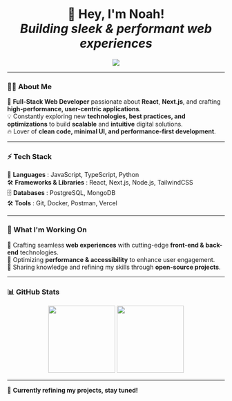 <h1 align="center">
    🚀 Hey, I'm Noah!  
    <br> <em>Building sleek & performant web experiences</em>
</h1>

<p align="center">
    <a href="https://www.linkedin.com/in/noah-vernhet/" target="_blank">
        <img src="https://img.shields.io/badge/-LinkedIn-%230077B5?style=for-the-badge&logo=linkedin&logoColor=white">
    </a>
</p>

---

### 🧑‍💻 About Me  
🎯 **Full-Stack Web Developer** passionate about **React**, **Next.js**, and crafting **high-performance, user-centric applications**.  
💡 Constantly exploring new **technologies, best practices, and optimizations** to build **scalable** and **intuitive** digital solutions.  
🔥 Lover of **clean code, minimal UI, and performance-first development**.  

---

### ⚡ Tech Stack  
🚀 **Languages** : JavaScript, TypeScript, Python  
🛠️ **Frameworks & Libraries** : React, Next.js, Node.js, TailwindCSS  
🗄️ **Databases** : PostgreSQL, MongoDB  
🛠️ **Tools** : Git, Docker, Postman, Vercel  

---

### 🚀 What I'm Working On  
🔹 Crafting seamless **web experiences** with cutting-edge **front-end & back-end** technologies.  
🔹 Optimizing **performance & accessibility** to enhance user engagement.  
🔹 Sharing knowledge and refining my skills through **open-source projects**.  

---

### 📊 GitHub Stats  
<p align="center">
    <img height="155em" src="https://github-readme-stats.vercel.app/api?username=truuue&hide=issues,stars&theme=transparent&hide_border=true">
    <img height="155em" src="https://github-readme-stats.vercel.app/api/top-langs/?username=truuue&layout=compact&theme=transparent&hide_border=true">
</p>

---

👀 **Currently refining my projects, stay tuned!**  
